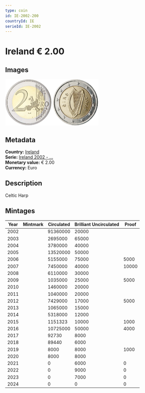 ```yaml
---
type: coin
id: IE-2002-200
countryId: IE
serieId: IE-2002
---
```


# Ireland € 2.00

## Images

<img src="../../../Images/common-2002-200.webp" height="150" alt="Front image"><img src="Images/ireland-2002-200.webp" height="150" alt="Back image">

## Metadata

**Country:** [Ireland](../index.md)\
**Serie:** [Ireland 2002 - ...](index.md)\
**Monetary value:** € 2.00\
**Currency:** Euro

## Description

Celtic Harp

## Mintages

| Year | Mintmark | Circulated | Brilliant Uncirculated | Proof |
| ---- | -------- | ---------- | ---------------------- | ----- |
| 2002 |          | 91360000   | 20000                  |       |
| 2003 |          | 2695000    | 65000                  |       |
| 2004 |          | 3780000    | 40000                  |       |
| 2005 |          | 13520000   | 50000                  |       |
| 2006 |          | 5155000    | 75000                  | 5000  |
| 2007 |          | 7450000    | 40000                  | 10000 |
| 2008 |          | 6110000    | 30000                  |       |
| 2009 |          | 1035000    | 25000                  | 5000  |
| 2010 |          | 1460000    | 20000                  |       |
| 2011 |          | 1040000    | 20000                  |       |
| 2012 |          | 7429000    | 17000                  | 5000  |
| 2013 |          | 1065000    | 15000                  |       |
| 2014 |          | 5318000    | 12000                  |       |
| 2015 |          | 1151323    | 10000                  | 1000  |
| 2016 |          | 10725000   | 50000                  | 4000  |
| 2017 |          | 92730      | 8000                   |       |
| 2018 |          | 89440      | 6000                   |       |
| 2019 |          | 8000       | 8000                   | 1000  |
| 2020 |          | 8000       | 8000                   |       |
| 2021 |          | 0          | 6000                   | 0     |
| 2022 |          | 0          | 9000                   | 0     |
| 2023 |          | 0          | 7000                   | 0     |
| 2024 |          | 0          | 0                      | 0     |
